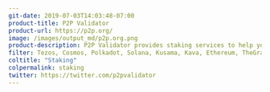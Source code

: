 ```yaml
---
git-date: 2019-07-03T14:03:48-07:00
product-title: P2P Validator
product-url: https://p2p.org/
image: /images/output_md/p2p.org.png
product-description: P2P Validator provides staking services to help you generate rewards on your assets across 25+ networks in the blockchain space
filter: Tezos, Cosmos, Polkadot, Solana, Kusama, Kava, Ethereum, TheGraph, Cardano, Nucypher, IRISnet, Flow, DAObet, Oasis, Near, Marlin, Mina, Regen, Persistence
coltitle: "Staking"
colpermalink: staking
twitter: https://twitter.com/p2pvalidator
---
```

